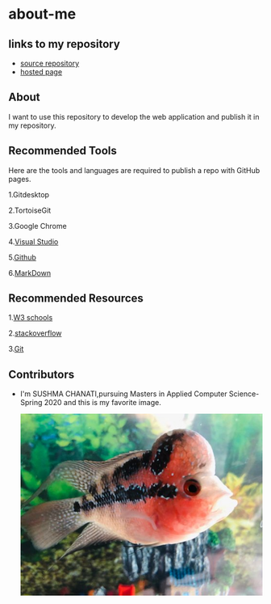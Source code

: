 # about-me

## links to my repository
- [source repository](https://github.com/sushmachanati/about-me)
- [hosted page](https://sushmachanati.github.io/about-me/)

## About

I want to use this repository to develop the web application and publish it in my repository.

##  Recommended Tools

Here are the tools and languages are required to publish a repo with GitHub pages.

1.Gitdesktop

2.TortoiseGit

3.Google Chrome

4.[Visual Studio](https://visualstudio.microsoft.com/)

5.[Github](https://github.com/)

6.[MarkDown](https://www.markdownguide.org/cheat-sheet/)

##  Recommended Resources

1.[W3 schools](https://www.w3schools.com/)

2.[stackoverflow](https://stackoverflow.com/)

3.[Git](https://try.github.io/)

## Contributors

- I'm SUSHMA CHANATI,pursuing Masters in Applied Computer Science-Spring 2020 and this is my favorite image.

  
  
   ![image](https://github.com/sushmachanati/about-me/blob/master/fav%20(2).JPG)

